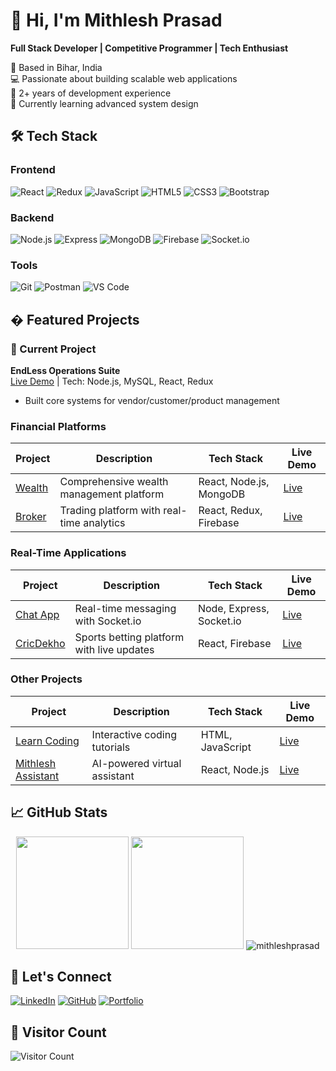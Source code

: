 # 👋 Hi, I'm Mithlesh Prasad

**Full Stack Developer | Competitive Programmer | Tech Enthusiast**

📍 Based in Bihar, India  
💻 Passionate about building scalable web applications  
🚀 2+ years of development experience  
🌱 Currently learning advanced system design

## 🛠 Tech Stack

### Frontend
![React](https://img.shields.io/badge/-React-61DAFB?logo=react&logoColor=white)
![Redux](https://img.shields.io/badge/-Redux-764ABC?logo=redux&logoColor=white)
![JavaScript](https://img.shields.io/badge/-JavaScript-F7DF1E?logo=javascript&logoColor=black)
![HTML5](https://img.shields.io/badge/-HTML5-E34F26?logo=html5&logoColor=white)
![CSS3](https://img.shields.io/badge/-CSS3-1572B6?logo=css3&logoColor=white)
![Bootstrap](https://img.shields.io/badge/-Bootstrap-7952B3?logo=bootstrap&logoColor=white)

### Backend
![Node.js](https://img.shields.io/badge/-Node.js-339933?logo=node.js&logoColor=white)
![Express](https://img.shields.io/badge/-Express-000000?logo=express&logoColor=white)
![MongoDB](https://img.shields.io/badge/-MongoDB-47A248?logo=mongodb&logoColor=white)
![Firebase](https://img.shields.io/badge/-Firebase-FFCA28?logo=firebase&logoColor=black)
![Socket.io](https://img.shields.io/badge/-Socket.io-010101?logo=socket.io&logoColor=white)

### Tools
![Git](https://img.shields.io/badge/-Git-F05032?logo=git&logoColor=white)
![Postman](https://img.shields.io/badge/-Postman-FF6C37?logo=postman&logoColor=white)
![VS Code](https://img.shields.io/badge/-VS%20Code-007ACC?logo=visual-studio-code&logoColor=white)

## � Featured Projects

### 🔧 Current Project
**EndLess Operations Suite**  
[Live Demo](https://endlesstest.a2logicgroup.com/) | Tech: Node.js, MySQL, React, Redux  
- Built core systems for vendor/customer/product management    
  
### Financial Platforms
| Project | Description | Tech Stack | Live Demo |
|---------|-------------|------------|-----------|
| [Wealth](https://wealth.swaninvestment.in/) | Comprehensive wealth management platform | React, Node.js, MongoDB | [Live](https://wealth.swaninvestment.in/) |
| [Broker](https://broker.swaninvestment.in/) | Trading platform with real-time analytics | React, Redux, Firebase | [Live](https://broker.swaninvestment.in/) |

### Real-Time Applications
| Project | Description | Tech Stack | Live Demo |
|---------|-------------|------------|-----------|
| [Chat App](https://mithleshprasad.github.io/chat-app/) | Real-time messaging with Socket.io | Node, Express, Socket.io | [Live](https://mithleshprasad.github.io/chat-app/) |
| [CricDekho](https://cricdekho.co.in/) | Sports betting platform with live updates | React, Firebase | [Live](https://cricdekho.co.in/) |

### Other Projects
| Project | Description | Tech Stack | Live Demo |
|---------|-------------|------------|-----------|
| [Learn Coding](https://mithleshprasad.github.io/Learn-Coding/) | Interactive coding tutorials | HTML, JavaScript | [Live](https://mithleshprasad.github.io/Learn-Coding/) |
| [Mithlesh Assistant](https://mithleshassistant.netlify.app/) | AI-powered virtual assistant | React, Node.js | [Live](https://mithleshassistant.netlify.app/) |

## 📈 GitHub Stats

<div align="center">
  <img height="180em" src="https://github-readme-stats.vercel.app/api?username=mithleshprasad&show_icons=true&theme=dark&include_all_commits=true&count_private=true" />
  <img height="180em" src="https://github-readme-stats.vercel.app/api/top-langs/?username=mithleshprasad&layout=compact&langs_count=8&theme=dark" />
  <img src="https://github-readme-streak-stats.herokuapp.com/?user=mithleshprasad&theme=dark" alt="mithleshprasad" />
</div>

## 🤝 Let's Connect

[![LinkedIn](https://img.shields.io/badge/-LinkedIn-0A66C2?logo=linkedin&logoColor=white)](https://www.linkedin.com/in/mithlesh-prasad-5a68a41a3/)
[![GitHub](https://img.shields.io/badge/-GitHub-181717?logo=github&logoColor=white)](https://github.com/mithleshprasad)
[![Portfolio](https://img.shields.io/badge/-Portfolio-4285F4?logo=google-chrome&logoColor=white)](https://profoliomith.netlify.app/)

## 🎯 Visitor Count

![Visitor Count](https://visitor-badge.laobi.icu/badge?page_id=mithleshprasad.mithleshprasad)
